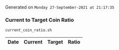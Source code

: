 Generated on `Monday 27-September-2021 at 21:17:35`

### Current to Target Coin Ratio
`current_coin_ratio.sh`

Date|Current|Target|Ratio
---|---|---|---
